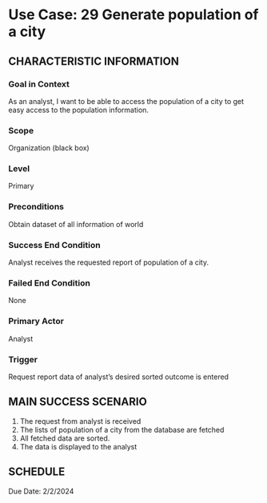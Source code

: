 # Use Case: 29	Generate population of a city

## CHARACTERISTIC INFORMATION
### Goal in Context
As an analyst, I want to be able to access the population of a city to get easy access to the population information.
### Scope
Organization (black box)
### Level
Primary
### Preconditions
Obtain dataset of all information of world
### Success End Condition
Analyst receives the requested report of population of a city.
### Failed End Condition
None
### Primary Actor
Analyst
### Trigger
Request report data of analyst’s desired sorted outcome is entered

## MAIN SUCCESS SCENARIO
1.  The request from analyst is received
2.  The lists of population of a city from the database are fetched
3.  All fetched data are sorted.
4.  The data is displayed to the analyst

## SCHEDULE
Due Date: 2/2/2024
